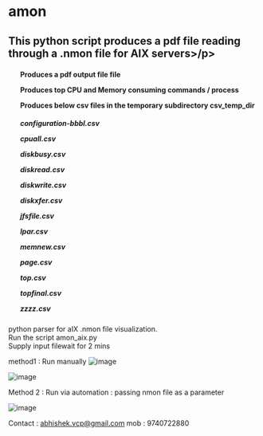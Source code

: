 # amon
<h2>
<p>This python script produces a pdf file reading through a .nmon file for AIX servers>/p>
</h2>
<h4>
<ol>Produces a pdf output file file</ol>
<ol>Produces top CPU and Memory consuming commands / process </ol>
<ol>Produces below csv files in the temporary subdirectory csv_temp_dir </ol>
</h4>
<h5>
<ol>configuration-bbbl.csv</ol>
<ol>cpuall.csv</ol>
<ol>diskbusy.csv</ol>
<ol>diskread.csv</ol>
<ol>diskwrite.csv</ol>
<ol>diskxfer.csv</ol>
<ol>jfsfile.csv</ol>
<ol>lpar.csv</ol>
<ol>memnew.csv</ol>
<ol>page.csv</ol>
<ol>top.csv</ol>
<ol>topfinal.csv</ol>
<ol>zzzz.csv</ol>

</h5>

python parser for aIX .nmon file visualization. <br>Run the script amon_aix.py <br>Supply input filewait for 2 mins

method1 : Run manually 
![image](https://user-images.githubusercontent.com/46884901/216031772-eb6e9a5c-4265-4caf-89c4-4dacc343a568.png)

![image](https://user-images.githubusercontent.com/46884901/216031896-43ddae08-1f01-458e-a719-f21a70dd4549.png)


Method 2 : Run via automation : passing nmon file as a parameter 

![image](https://user-images.githubusercontent.com/46884901/216031669-388d0647-e617-4587-8420-d4f9120b37dd.png)



Contact : abhishek.vcp@gmail.com
mob : 9740722880
